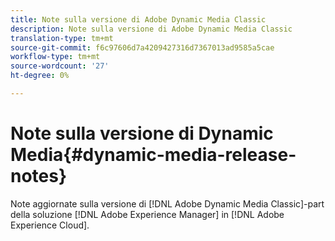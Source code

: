 ```yaml
---
title: Note sulla versione di Adobe Dynamic Media Classic
description: Note sulla versione di Adobe Dynamic Media Classic
translation-type: tm+mt
source-git-commit: f6c97606d7a4209427316d7367013ad9585a5cae
workflow-type: tm+mt
source-wordcount: '27'
ht-degree: 0%

---
```



# Note sulla versione di Dynamic Media{#dynamic-media-release-notes}

Note aggiornate sulla versione di [!DNL Adobe Dynamic Media Classic]-part della soluzione [!DNL Adobe Experience Manager] in [!DNL Adobe Experience Cloud].